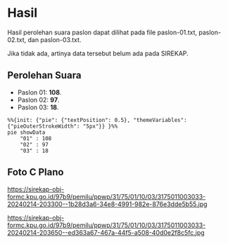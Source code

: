 # Hasil

Hasil perolehan suara paslon dapat dilihat pada file paslon-01.txt, paslon-02.txt, dan paslon-03.txt.

Jika tidak ada, artinya data tersebut belum ada pada SIREKAP.

## Perolehan Suara

 * Paslon 01: **108**.
 * Paslon 02: **97**.
 * Paslon 03: **18**.

```mermaid
%%{init: {"pie": {"textPosition": 0.5}, "themeVariables": {"pieOuterStrokeWidth": "5px"}} }%%
pie showData
    "01" : 108
    "02" : 97
    "03" : 18
```
## Foto C Plano

https://sirekap-obj-formc.kpu.go.id/97b9/pemilu/ppwp/31/75/01/10/03/3175011003033-20240214-203300--1b28d3a6-34e8-4991-982e-876e3dde5b55.jpg

https://sirekap-obj-formc.kpu.go.id/97b9/pemilu/ppwp/31/75/01/10/03/3175011003033-20240214-203650--ed363a67-467a-44f5-a508-40d0e2f8c5fc.jpg
